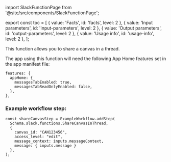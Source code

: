 import SlackFunctionPage from '@site/src/components/SlackFunctionPage';

export const toc = [
{ value: 'Facts', id: 'facts', level: 2 },
{ value: 'Input parameters', id: 'input-parameters', level: 2 },
{ value: 'Output parameters', id: 'output-parameters', level: 2 },
{ value: 'Usage info', id: 'usage-info', level: 2 },
];

<SlackFunctionPage jsonFile="share_canvas_in_thread" >

This function allows you to share a canvas in a thread.

The app using this function will need the following App Home features set in the app manifest file:

```
features: {
  appHome: {
    messagesTabEnabled: true,
    messagesTabReadOnlyEnabled: false,
  },
},
```

### Example workflow step:

```
const shareCanvasStep = ExampleWorkflow.addStep(
  Schema.slack.functions.ShareCanvasInThread,
  {
    canvas_id: "CAN123456",
    access_level: "edit",
	message_context: inputs.messageContext,
    message: { inputs.message }
  },
);
```

</SlackFunctionPage>
